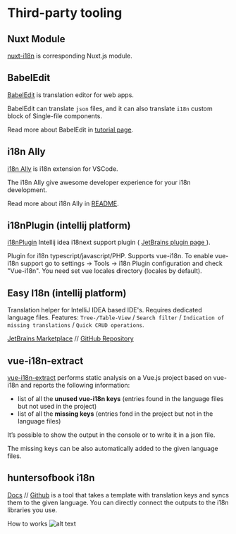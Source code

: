 # Third-party tooling

## Nuxt Module

[nuxt-i18n](https://github.com/nuxt-modules/i18n) is corresponding Nuxt.js module.

## BabelEdit

[BabelEdit](https://www.codeandweb.com/babeledit) is translation editor for web apps.

BabelEdit can translate `json` files, and it can also translate `i18n` custom block of Single-file components.

Read more about BabelEdit in [tutorial page](https://www.codeandweb.com/babeledit/tutorials/how-to-translate-your-vue-app-with-vue-i18n).

## i18n Ally

[i18n Ally](https://marketplace.visualstudio.com/items?itemName=antfu.i18n-ally) is i18n extension for VSCode.

The i18n Ally give awesome developer experience for your i18n development.

Read more about i18n Ally in [README](https://github.com/antfu/i18n-ally/blob/master/README.md).

## i18nPlugin (intellij platform)

[i18nPlugin](https://github.com/nyavro/i18nPlugin) Intellij idea i18next support plugin ( [JetBrains plugin page ](https://plugins.jetbrains.com/plugin/12981-i18n-support)).

Plugin for i18n typescript/javascript/PHP. Supports vue-i18n. To enable vue-i18n support go to settings -> Tools -> i18n Plugin configuration and check "Vue-i18n". You need set vue locales directory (locales by default).

## Easy I18n (intellij platform)

Translation helper for IntelliJ IDEA based IDE's. Requires dedicated language files. Features: `Tree-/Table-View` / `Search filter` / `Indication of missing translations` / `Quick CRUD operations`.

[JetBrains Marketplace](https://plugins.jetbrains.com/plugin/16316-easy-i18n) // [GitHub Repository](https://github.com/marhali/easy-i18n)

## vue-i18n-extract

[vue-i18n-extract](https://github.com/pixari/vue-i18n-extract) performs static analysis on a Vue.js project based on vue-i18n and reports the following information:

- list of all the **unused vue-i18n keys** (entries found in the language files but not used in the project)
- list of all the **missing keys** (entries fond in the project but not in the language files)

It’s possible to show the output in the console or to write it in a json file.

The missing keys can be also automatically added to the given language files.


## huntersofbook i18n

[Docs](https://opensource.huntersofbook.com/global/i18n) // [Github](https://github.com/huntersofbook/huntersofbook/tree/main/projects/i18n/packages) is a tool that takes a template with translation keys and syncs them to the given language. You can directly connect the outputs to the i18n libraries you use.

How to works
![alt text](https://raw.githubusercontent.com/huntersofbook/huntersofbook/main/docs/public/images/i18n/i18n_works.png)